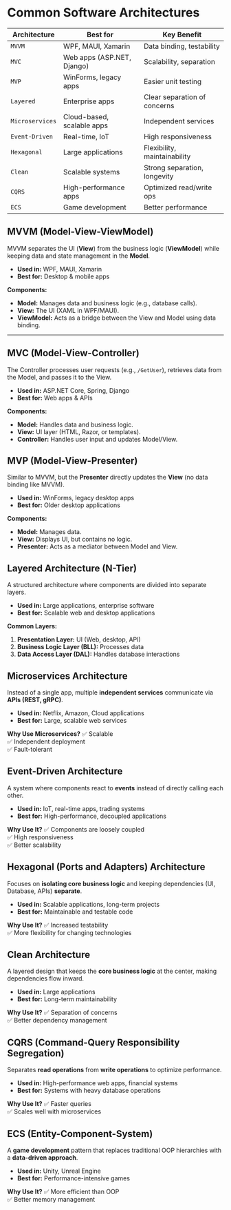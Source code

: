 # Common Software Architectures
| Architecture | Best for | Key Benefit |
|-|-|-|
| `MVVM` | WPF, MAUI, Xamarin | Data binding, testability |
| `MVC` | Web apps (ASP.NET, Django) | Scalability, separation |
| `MVP` | WinForms, legacy apps | Easier unit testing |
| `Layered` | Enterprise apps | Clear separation of concerns |
| `Microservices` | Cloud-based, scalable apps | Independent services |
| `Event-Driven` | Real-time, IoT | High responsiveness |
| `Hexagonal` | Large applications | Flexibility, maintainability |
| `Clean` | Scalable systems | Strong separation, longevity |
| `CQRS` | High-performance apps | Optimized read/write ops |
| `ECS` | Game development | Better performance |


## MVVM (Model-View-ViewModel)
MVVM separates the UI (**View**) from the business logic (**ViewModel**) while keeping data and state management in the **Model**.  
- **Used in:** WPF, MAUI, Xamarin  
- **Best for:** Desktop & mobile apps  

**Components:**
- **Model:** Manages data and business logic (e.g., database calls).
- **View:** The UI (XAML in WPF/MAUI).
- **ViewModel:** Acts as a bridge between the View and Model using data binding.

---

## MVC (Model-View-Controller)
The Controller processes user requests (e.g., `/GetUser`), retrieves data from the Model, and passes it to the View.  
- **Used in:** ASP.NET Core, Spring, Django  
- **Best for:** Web apps & APIs  

**Components:**
- **Model:** Handles data and business logic.
- **View:** UI layer (HTML, Razor, or templates).
- **Controller:** Handles user input and updates Model/View.

## MVP (Model-View-Presenter)
Similar to MVVM, but the **Presenter** directly updates the **View** (no data binding like MVVM).  
- **Used in:** WinForms, legacy desktop apps  
- **Best for:** Older desktop applications  

**Components:**
- **Model:** Manages data.
- **View:** Displays UI, but contains no logic.
- **Presenter:** Acts as a mediator between Model and View.

## Layered Architecture (N-Tier)
A structured architecture where components are divided into separate layers.  
- **Used in:** Large applications, enterprise software  
- **Best for:** Scalable web and desktop applications  

**Common Layers:**
1. **Presentation Layer:** UI (Web, desktop, API)
2. **Business Logic Layer (BLL):** Processes data
3. **Data Access Layer (DAL):** Handles database interactions  

## Microservices Architecture
Instead of a single app, multiple **independent services** communicate via **APIs (REST, gRPC)**.  
- **Used in:** Netflix, Amazon, Cloud applications  
- **Best for:** Large, scalable web services  

**Why Use Microservices?**
✅ Scalable  
✅ Independent deployment  
✅ Fault-tolerant  

## Event-Driven Architecture
A system where components react to **events** instead of directly calling each other.  
- **Used in:** IoT, real-time apps, trading systems  
- **Best for:** High-performance, decoupled applications  

**Why Use It?**
✅ Components are loosely coupled  
✅ High responsiveness  
✅ Better scalability  

## Hexagonal (Ports and Adapters) Architecture
Focuses on **isolating core business logic** and keeping dependencies (UI, Database, APIs) **separate**.  
- **Used in:** Scalable applications, long-term projects  
- **Best for:** Maintainable and testable code  

**Why Use It?**
✅ Increased testability  
✅ More flexibility for changing technologies  

## Clean Architecture
A layered design that keeps the **core business logic** at the center, making dependencies flow inward.  
- **Used in:** Large applications  
- **Best for:** Long-term maintainability  

**Why Use It?**
✅ Separation of concerns  
✅ Better dependency management  

## CQRS (Command-Query Responsibility Segregation)
Separates **read operations** from **write operations** to optimize performance.  
- **Used in:** High-performance web apps, financial systems  
- **Best for:** Systems with heavy database operations  

**Why Use It?**
✅ Faster queries  
✅ Scales well with microservices  

## ECS (Entity-Component-System)
A **game development** pattern that replaces traditional OOP hierarchies with a **data-driven approach**.  
- **Used in:** Unity, Unreal Engine  
- **Best for:** Performance-intensive games  

**Why Use It?**
✅ More efficient than OOP  
✅ Better memory management